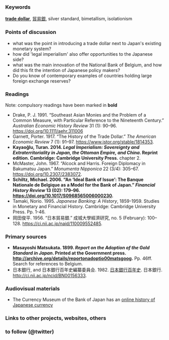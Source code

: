 ### Keywords

**[trade dollar](https://en.wikipedia.org/wiki/Trade_dollar)**, [貿易銀](https://ja.wikipedia.org/wiki/%E8%B2%BF%E6%98%93%E9%8A%80), silver standard, bimetallism, isolationism

### Points of discussion

* what was the point in introducing a trade dollar next to Japan's existing monetary system?
* how did 'legal imperialism' also offer opportunities to the Japanese side?
* what was the main innovation of the National Bank of Belgium, and how did this fit the intention of Japanese policy makers?
* Do you know of contemporary examples of countries holding large foreign exchange reserves?

### Readings
Note: compulsory readings have been marked in **bold**

* Drake, P. J. 1991. “Southeast Asian Monies and the Problem of a Common Measure, with Particular Reference to the Nineteenth Century.” *Australian Economic History Review* 31 (1): 90–96. https://doi.org/10.1111/aehr.311006
* Garnett, Porter. 1917. “The History of the Trade Dollar.” *The American Economic Review* 7 (1): 91–97. https://www.jstor.org/stable/1814353.
* **Kayaoğlu, Turan. 2014. *Legal Imperialism: Sovereignty and Extraterritoriality in Japan, the Ottoman Empire, and China*. Reprint edition. Cambridge: Cambridge University Press.** chapter 2.
* McMaster, John. 1967. “Alcock and Harris. Foreign Diplomacy in Bakumatsu Japan.” *Monumenta Nipponica* 22 (3/4): 305–67. https://doi.org/10.2307/2383072.
* **Schiltz, Michael. 2006. “An ‘Ideal Bank of Issue’: The Banque Nationale de Belgique as a Model for the Bank of Japan.” *Financial History Review* 13 (02): 179–96. https://doi.org/10.1017/S0968565006000230.**
* Tamaki, Norio. 1995. *Japanese Banking: A History*, 1859-1959. Studies in Monetary and Financial History. Cambridge: Cambridge University Press. Pp. 1-46.
* 岡田俊平. 1956. “日本貿易銀.” 成城大學經濟研究, no. 5 (February): 100–128. https://ci.nii.ac.jp/naid/110009552485.

### Primary sources

* **Masayoshi Matsukata. 1899. *Report on the Adoption of the Gold Standard in Japan*. Printed at the Government press. http://archive.org/details/reportonadoptio00matsgoog.** Pp. 46ff. Search for references to Belgium.
* 日本銀行, and 日本銀行百年史編纂委員会. 1982. [日本銀行百年史](https://www.boj.or.jp/about/outline/history/hyakunen/hyaku1.htm/). 日本銀行. http://ci.nii.ac.jp/ncid/BN00156333.

### Audiovisual materials

* The Currency Museum of the Bank of Japan has an [online history of Japanese currency](https://www.imes.boj.or.jp/cm/english/history/)

### Links to other projects, websites, others


### to follow (@twitter)

